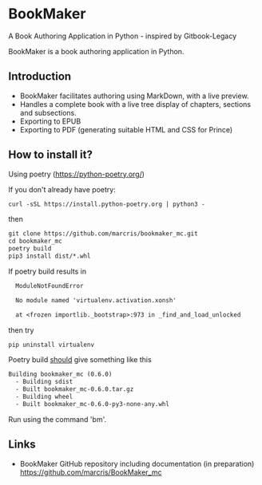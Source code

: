 # BookMaker
A Book Authoring Application in Python - inspired by Gitbook-Legacy

BookMaker is a book authoring application in Python.

Introduction
------------
* BookMaker facilitates authoring using MarkDown, with a live preview.
* Handles a complete book with a live tree display of chapters, sections and subsections.
* Exporting to EPUB
* Exporting to PDF (generating suitable HTML and CSS for Prince)

How to install it?
------------
Using poetry (https://python-poetry.org/)

If you don't already have poetry:
```txt
curl -sSL https://install.python-poetry.org | python3 -
```
then
```txt
git clone https://github.com/marcris/bookmaker_mc.git
cd bookmaker_mc
poetry build
pip3 install dist/*.whl
```
If poetry build results in
```txt
  ModuleNotFoundError

  No module named 'virtualenv.activation.xonsh'

  at <frozen importlib._bootstrap>:973 in _find_and_load_unlocked
```
then try
```txt
pip uninstall virtualenv
```
Poetry build <u>should</u> give something like this
```txt
Building bookmaker_mc (0.6.0)
  - Building sdist
  - Built bookmaker_mc-0.6.0.tar.gz
  - Building wheel
  - Built bookmaker_mc-0.6.0-py3-none-any.whl
```


Run using the command 'bm'.

Links
------------
* BookMaker GitHub repository including documentation (in preparation) <https://github.com/marcris/BookMaker_mc>
